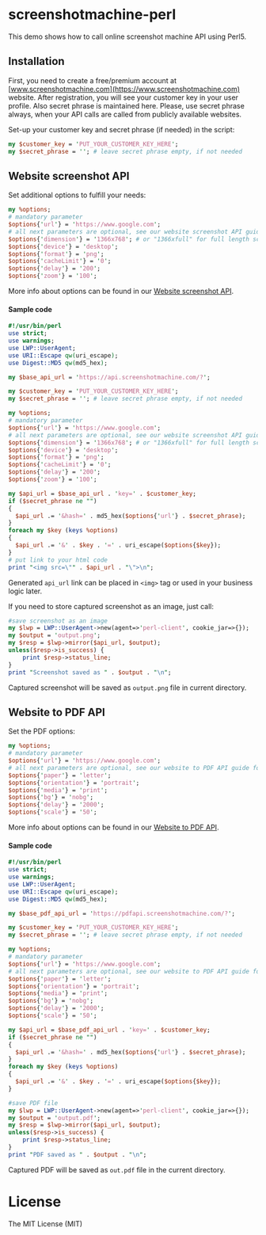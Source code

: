 # screenshotmachine-perl

This demo shows how to call online screenshot machine API using Perl5.

## Installation
First, you need to create a free/premium account at [www.screenshotmachine.com](https://www.screenshotmachine.com) website. After registration, you will see your customer key in your user profile. Also secret phrase is maintained here. Please, use secret phrase always, when your API calls are called from publicly available websites.  

Set-up your customer key and secret phrase (if needed) in the script:

```perl
my $customer_key = 'PUT_YOUR_CUSTOMER_KEY_HERE';
my $secret_phrase = ''; # leave secret phrase empty, if not needed
```

## Website screenshot API
Set additional options to fulfill your needs: 


```perl
my %options;
# mandatory parameter
$options{'url'} = 'https://www.google.com';
# all next parameters are optional, see our website screenshot API guide for more details
$options{'dimension'} = '1366x768'; # or "1366xfull" for full length screenshot
$options{'device'} = 'desktop';
$options{'format'} = 'png';
$options{'cacheLimit'} = '0';
$options{'delay'} = '200';
$options{'zoom'} = '100';
```
More info about options can be found in our [Website screenshot API](https://www.screenshotmachine.com/website-screenshot-api.php).  

#### Sample code


```perl
#!/usr/bin/perl
use strict;
use warnings;
use LWP::UserAgent;
use URI::Escape qw(uri_escape);
use Digest::MD5 qw(md5_hex);

my $base_api_url = 'https://api.screenshotmachine.com/?';

my $customer_key = 'PUT_YOUR_CUSTOMER_KEY_HERE';
my $secret_phrase = ''; # leave secret phrase empty, if not needed

my %options;
# mandatory parameter
$options{'url'} = 'https://www.google.com';
# all next parameters are optional, see our website screenshot API guide for more details
$options{'dimension'} = '1366x768'; # or "1366xfull" for full length screenshot
$options{'device'} = 'desktop';
$options{'format'} = 'png';
$options{'cacheLimit'} = '0';
$options{'delay'} = '200';
$options{'zoom'} = '100';

my $api_url = $base_api_url . 'key=' . $customer_key;
if ($secret_phrase ne "")
{
  $api_url .= '&hash=' . md5_hex($options{'url'} . $secret_phrase);
}
foreach my $key (keys %options) 
{
  $api_url .= '&' . $key . '=' . uri_escape($options{$key});
}
# put link to your html code
print "<img src=\"" . $api_url . "\">\n";
```
Generated ```api_url```  link can be placed in ```<img>``` tag or used in your business logic later.

If you need to store captured screenshot as an image, just call:

```perl
#save screenshot as an image
my $lwp = LWP::UserAgent->new(agent=>'perl-client', cookie_jar=>{});
my $output = 'output.png';
my $resp = $lwp->mirror($api_url, $output);
unless($resp->is_success) {
    print $resp->status_line;
}
print "Screenshot saved as " . $output . "\n";
```

Captured screenshot will be saved as ```output.png``` file in current directory.

## Website to PDF API

Set the PDF options: 
```perl
my %options;
# mandatory parameter
$options{'url'} = 'https://www.google.com';
# all next parameters are optional, see our website to PDF API guide for more details
$options{'paper'} = 'letter';
$options{'orientation'} = 'portrait';
$options{'media'} = 'print';
$options{'bg'} = 'nobg';
$options{'delay'} = '2000';
$options{'scale'} = '50';
```
More info about options can be found in our [Website to PDF API](https://www.screenshotmachine.com/website-to-pdf-api.php).  
#### Sample code

```perl
#!/usr/bin/perl
use strict;
use warnings;
use LWP::UserAgent;
use URI::Escape qw(uri_escape);
use Digest::MD5 qw(md5_hex);

my $base_pdf_api_url = 'https://pdfapi.screenshotmachine.com/?';

my $customer_key = 'PUT_YOUR_CUSTOMER_KEY_HERE';
my $secret_phrase = ''; # leave secret phrase empty, if not needed

my %options;
# mandatory parameter
$options{'url'} = 'https://www.google.com';
# all next parameters are optional, see our website to PDF API guide for more details
$options{'paper'} = 'letter';
$options{'orientation'} = 'portrait';
$options{'media'} = 'print';
$options{'bg'} = 'nobg';
$options{'delay'} = '2000';
$options{'scale'} = '50';

my $api_url = $base_pdf_api_url . 'key=' . $customer_key;
if ($secret_phrase ne "")
{
  $api_url .= '&hash=' . md5_hex($options{'url'} . $secret_phrase);
}
foreach my $key (keys %options) 
{
  $api_url .= '&' . $key . '=' . uri_escape($options{$key});
}

#save PDF file
my $lwp = LWP::UserAgent->new(agent=>'perl-client', cookie_jar=>{});
my $output = 'output.pdf';
my $resp = $lwp->mirror($api_url, $output);
unless($resp->is_success) {
    print $resp->status_line;
}
print "PDF saved as " . $output . "\n";
```
Captured PDF will be saved as ```out.pdf``` file in the current directory.
# License

The MIT License (MIT)    